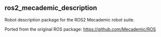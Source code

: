 ## ros2_mecademic_description

Robot description package for the ROS2 Mecademic robot suite.

Ported from the original ROS package: https://github.com/Mecademic/ROS